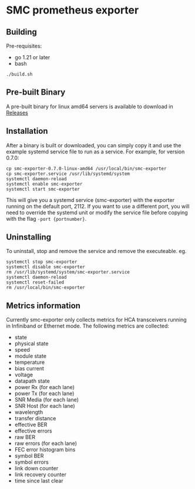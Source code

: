 # SMC prometheus exporter
## Building
Pre-requisites:
- go 1.21 or later
- bash
```
./build.sh
```

## Pre-built Binary
A pre-built binary for linux amd64 servers is available to download in [Releases](https://github.com/smc-public/smc-exporter/releases)

## Installation
After a binary is built or downloaded, you can simply copy it and use the example systemd service file to run as a service. For example, for version 0.7.0:

```
cp smc-exporter-0.7.0-linux-amd64 /usr/local/bin/smc-exporter
cp smc-exporter.service /usr/lib/systemd/system
systemctl daemon-reload
systemctl enable smc-exporter
systemctl start smc-exporter
```
This will give you a systemd service (smc-exporter) with the exporter running on the default port, 2112. If you want to use a different port, you will need to override the systemd unit or modify the service file before copying with the flag `-port {portnumber}`. 
## Uninstalling
To uninstall, stop and remove the service and remove the executeable.  eg.
```
systemctl stop smc-exporter
systemctl disable smc-exporter
rm /usr/lib/systemd/system/smc-exporter.service
systemctl daemon-reload
systemctl reset-failed
rm /usr/local/bin/smc-exporter
```

## Metrics information
Currently smc-exporter only collects metrics for HCA transceivers running in Infiniband or Ethernet mode. The following metrics are collected:
- state
- physical state
- speed
- module state
- temperature
- bias current
- voltage
- datapath state
- power Rx (for each lane)
- power Tx (for each lane)
- SNR Media (for each lane)
- SNR Host (for each lane)
- wavelength
- transfer distance
- effective BER
- effective errors
- raw BER
- raw errors (for each lane)
- FEC error histogram bins
- symbol BER
- symbol errors
- link down counter
- link recovery counter
- time since last clear

